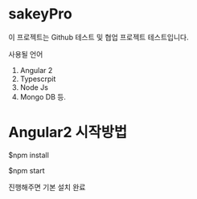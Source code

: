 # sakeyPro
이 프로젝트는 Github 테스트 및 협업 프로젝트 테스트입니다.

사용될 언어 
1. Angular 2
2. Typescrpit
3. Node Js
4. Mongo DB 등.


# Angular2 시작방법

$npm install

$npm start

진행해주면 기본 설치 완료